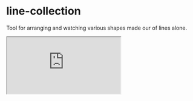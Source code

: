 # line-collection
Tool for arranging and watching various shapes made our of lines alone.

<iframe src="https://editor.p5js.org/embed/H1Cb47__Q"></iframe>
